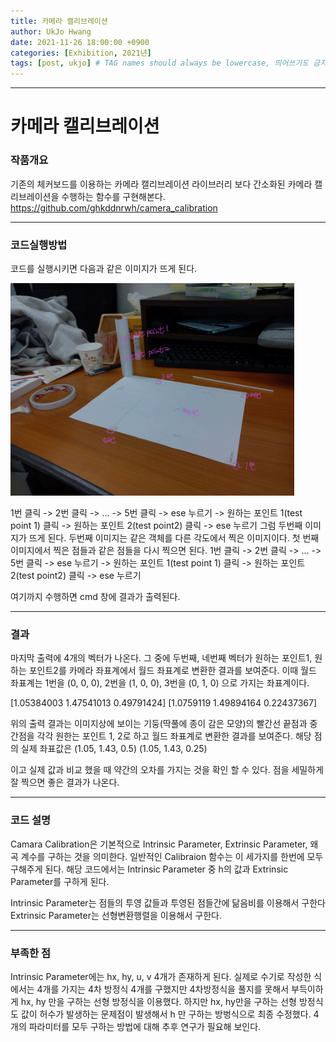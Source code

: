 ```yaml
---
title: 카메라 캘리브레이션
author: UkJo Hwang
date: 2021-11-26 18:00:00 +0900
categories: [Exhibition, 2021년]
tags: [post, ukjo] # TAG names should always be lowercase, 띄어쓰기도 금지
---
```


---

# 카메라 캘리브레이션

### 작품개요

기존의 체커보드를 이용하는 카메라 캘리브레이션 라이브러리 보다 간소화된
카메라 캘리브레이션을 수행하는 함수를 구현해본다.
https://github.com/ghkddnrwh/camera_calibration

---

### 코드실행방법

코드를 실행시키면 다음과 같은 이미지가 뜨게 된다.

<img src="/assets/img/post/2021-11-26-camera-calibration/test.PNG" width="90%">

1번 클릭 -> 2번 클릭 -> ... -> 5번 클릭 -> ese 누르기 -> 원하는 포인트 1(test point 1) 클릭 -> 원하는 포인트 2(test point2) 클릭 -> ese 누르기
그럼 두번째 이미지가 뜨게 된다. 두번째 이미지는 같은 객체를 다른 각도에서 찍은 이미지이다. 첫 번째 이미지에서 찍은 점들과 같은 점들을 다시 찍으면 된다.
1번 클릭 -> 2번 클릭 -> ... -> 5번 클릭 -> ese 누르기 -> 원하는 포인트 1(test point 1) 클릭 -> 원하는 포인트 2(test point2) 클릭 -> ese 누르기

여기까지 수행하면 cmd 창에 결과가 출력된다.

---

### 결과

마지막 출력에 4개의 벡터가 나온다.
그 중에 두번째, 네번째 벡터가 원하는 포인트1, 원하는 포인트2를 카메라 좌표계에서 월드 좌표계로 변환한 결과를 보여준다.
이때 월드 좌표계는 1번을 (0, 0, 0), 2번을 (1, 0, 0), 3번을 (0, 1, 0) 으로 가지는 좌표계이다.

[1.05384003 1.47541013 0.49791424]
[1.0759119 1.49894164 0.22437367]

위의 출력 결과는 이미지상에 보이는 기둥(딱풀에 종이 감은 모양)의 빨간선 끝점과 중간점을 각각 원한는 포인트 1, 2로 하고 월드 좌표계로 변환한 결과를 보여준다.
해당 점의 실제 좌표값은
(1.05, 1.43, 0.5)
(1.05, 1.43, 0.25)

이고 실제 값과 비교 했을 때 약간의 오차를 가지는 것을 확인 할 수 있다.
점을 세밀하게 잘 찍으면 좋은 결과가 나온다.

---

### 코드 설명

Camara Calibration은 기본적으로 Intrinsic Parameter, Extrinsic Parameter, 왜곡 계수를 구하는 것을 의미한다.
일반적인 Calibraion 함수는 이 세가지를 한번에 모두 구해주게 된다.
해당 코드에서는 Intrinsic Parameter 중 h의 값과 Extrinsic Parameter를 구하게 된다.

Intrinsic Parameter는 점들의 투영 값들과 투영된 점들간에 닮음비를 이용해서 구한다
Extrinsic Parameter는 선형변환행렬을 이용해서 구한다.

---

### 부족한 점

Intrinsic Parameter에는 hx, hy, u, v 4개가 존재하게 된다.
실제로 수기로 작성한 식에서는 4개를 가지는 4차 방정식 4개를 구했지만 4차방정식을 풀지를 못해서 부득이하게 hx, hy 만을 구하는 선형 방정식을 이용했다.
하지만 hx, hy만을 구하는 선형 방정식도 값이 허수가 발생하는 문제점이 발생해서 h 만 구하는 방벙식으로 최종 수정했다.
4개의 파라미터를 모두 구하는 방법에 대해 추후 연구가 필요해 보인다.

```

```

